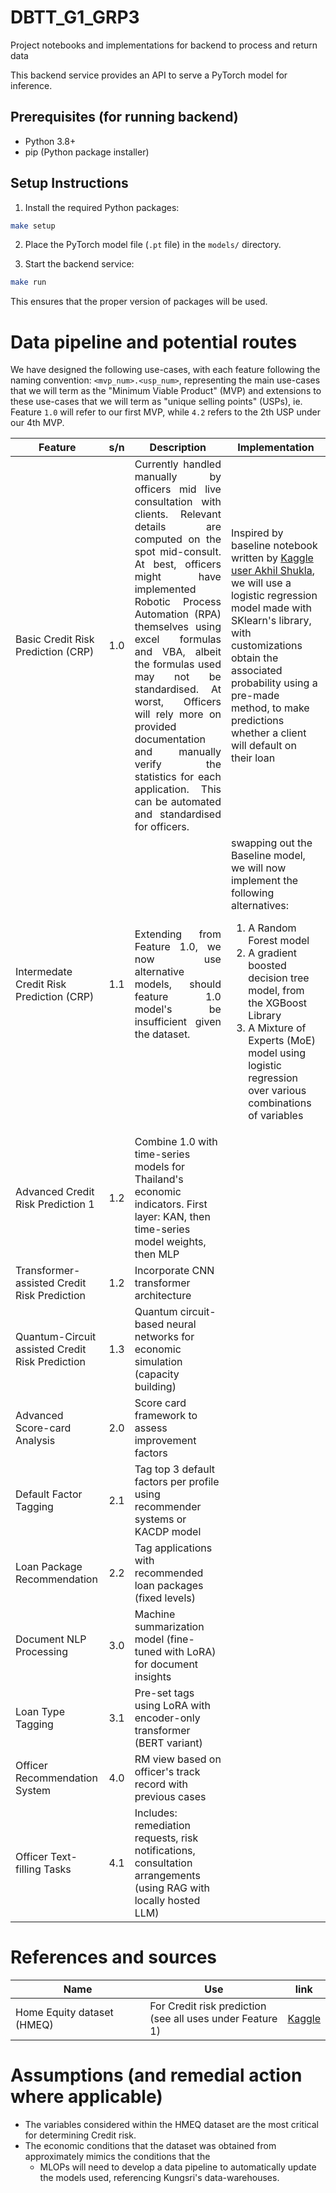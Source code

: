 # DBTT_G1_GRP3
Project notebooks and implementations for backend to process and return data

This backend service provides an API to serve a PyTorch model for inference.

## Prerequisites (for running backend)

- Python 3.8+
- pip (Python package installer)

## Setup Instructions

1. Install the required Python packages:

```bash
make setup
```

2. Place the PyTorch model file (`.pt` file) in the `models/` directory.

3. Start the backend service:

```bash
make run
```

This ensures that the proper version of packages will be used.
  
# Data pipeline and potential routes

We have designed the following use-cases, with each feature following the naming convention: `<mvp_num>.<usp_num>`, representing the main use-cases that we will term as the "Minimum Viable Product" (MVP) and extensions to these use-cases that we will term as "unique selling points" (USPs), ie. Feature `1.0` will refer to our first MVP, while `4.2` refers to the 2th USP under our 4th MVP.


| Feature | s/n | Description | Implementation |
|---------|---------|-------------|--------|
| Basic Credit Risk Prediction (CRP)| 1.0| <div style="text-align: justify"> Currently handled manually by officers mid live consultation with clients. Relevant details are computed on the spot mid-consult. At best, officers might have implemented Robotic Process Automation (RPA) themselves using excel formulas and VBA, albeit the formulas used may not be standardised. At worst, Officers will rely more on provided documentation and manually verify the statistics for each application. This can be automated and standardised for officers.</div> | Inspired by baseline notebook written by [Kaggle user Akhil Shukla](https://www.kaggle.com/code/akhil14shukla/loan-defaulter-prediction), we will use a logistic regression model made with SKlearn's library, with customizations obtain the associated probability using a pre-made method, to make predictions whether a client will default on their loan| 
| Intermedate Credit Risk Prediction (CRP)| 1.1|<div style="text-align: justify"> Extending from Feature 1.0, we now use alternative models, should  feature 1.0 model's be insufficient given the dataset. </div> | swapping out the Baseline model, we will now implement the following alternatives: <ol><li>A Random Forest model</li><li>A gradient boosted decision tree model, from the XGBoost Library </li><li>A Mixture of Experts (MoE) model using logistic regression over various combinations of variables</li> </ol>|
| Advanced Credit Risk Prediction 1 | 1.2 | Combine 1.0 with time-series models for Thailand's economic indicators. First layer: KAN, then time-series model weights, then MLP |
| Transformer-assisted Credit Risk Prediction | 1.2 | Incorporate CNN transformer architecture |
| Quantum-Circuit assisted Credit Risk Prediction | 1.3 | Quantum circuit-based neural networks for economic simulation (capacity building) |
| Advanced Score-card Analysis | 2.0 | Score card framework to assess improvement factors |
| Default Factor Tagging | 2.1 | Tag top 3 default factors per profile using recommender systems or KACDP model |
| Loan Package Recommendation | 2.2 | Tag applications with recommended loan packages (fixed levels) |
| Document NLP Processing | 3.0 | Machine summarization model (fine-tuned with LoRA) for document insights |
| Loan Type Tagging | 3.1 | Pre-set tags using LoRA with encoder-only transformer (BERT variant) |
| Officer Recommendation System | 4.0 | RM view based on officer's track record with previous cases |
| Officer Text-filling Tasks | 4.1 | Includes: remediation requests, risk notifications, consultation arrangements (using RAG with locally hosted LLM) |

# References and sources

| Name | Use | link |
|---------|---------|-------------|
|Home Equity dataset (HMEQ) | For Credit risk prediction <br> (see all uses under Feature 1) |[Kaggle](https://www.kaggle.com/datasets/ajay1735/hmeq-data) |

# Assumptions (and remedial action where applicable)
- The variables considered within the HMEQ dataset are the most critical for determining Credit risk.
- The economic conditions that the dataset was obtained from approximately mimics the conditions that the 
    - MLOPs will need to develop a data pipeline to automatically update the models used, referencing Kungsri's data-warehouses.